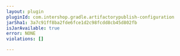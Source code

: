 ```yaml
---
layout: plugin
pluginId: com.intershop.gradle.artifactorypublish-configuration
jarSha1: 3a7c91ff8ba2fde6fce1d2c98fcdd8cb45d802fb
isJarAvailable: true
error: NONE
violations: []

---
```

